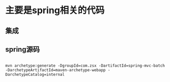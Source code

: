 # 主要是spring相关的代码

## 集成


## spring源码

```

mvn archetype:generate -DgroupId=com.zsx -DartifactId=spring-mvc-batch -DarchetypeArtifactId=maven-archetype-webapp -DarchetypeCatalog=internal

```



